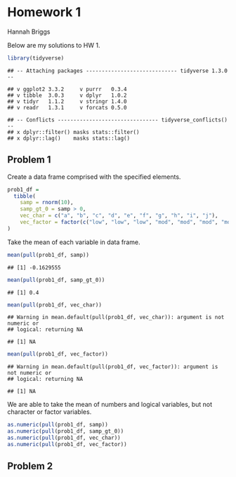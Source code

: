 Homework 1
================
Hannah Briggs

Below are my solutions to HW 1.

``` r
library(tidyverse)
```

    ## -- Attaching packages ----------------------------- tidyverse 1.3.0 --

    ## v ggplot2 3.3.2     v purrr   0.3.4
    ## v tibble  3.0.3     v dplyr   1.0.2
    ## v tidyr   1.1.2     v stringr 1.4.0
    ## v readr   1.3.1     v forcats 0.5.0

    ## -- Conflicts -------------------------------- tidyverse_conflicts() --
    ## x dplyr::filter() masks stats::filter()
    ## x dplyr::lag()    masks stats::lag()

## Problem 1

Create a data frame comprised with the specified elements.

``` r
prob1_df = 
  tibble(
    samp = rnorm(10),
    samp_gt_0 = samp > 0, 
    vec_char = c("a", "b", "c", "d", "e", "f", "g", "h", "i", "j"),
    vec_factor = factor(c("low", "low", "low", "mod", "mod", "mod", "mod", "high", "high", "high"))
)
```

Take the mean of each variable in data frame.

``` r
mean(pull(prob1_df, samp))
```

    ## [1] -0.1629555

``` r
mean(pull(prob1_df, samp_gt_0))
```

    ## [1] 0.4

``` r
mean(pull(prob1_df, vec_char))
```

    ## Warning in mean.default(pull(prob1_df, vec_char)): argument is not numeric or
    ## logical: returning NA

    ## [1] NA

``` r
mean(pull(prob1_df, vec_factor))
```

    ## Warning in mean.default(pull(prob1_df, vec_factor)): argument is not numeric or
    ## logical: returning NA

    ## [1] NA

We are able to take the mean of numbers and logical variables, but not
character or factor variables.

``` r
as.numeric(pull(prob1_df, samp))
as.numeric(pull(prob1_df, samp_gt_0))
as.numeric(pull(prob1_df, vec_char))
as.numeric(pull(prob1_df, vec_factor))
```

## Problem 2
